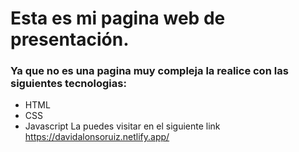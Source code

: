 # Esta es mi pagina web de presentación.
### Ya que no es una pagina muy compleja la realice con las siguientes tecnologias:
- HTML
- CSS
- Javascript
La puedes visitar en el siguiente link https://davidalonsoruiz.netlify.app/
